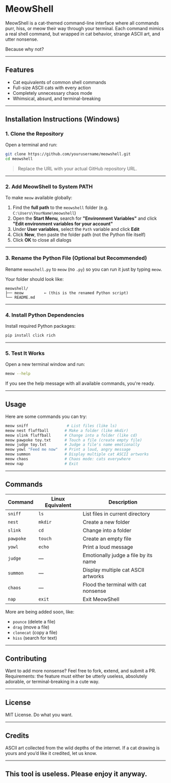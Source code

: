 
# MeowShell

MeowShell is a cat-themed command-line interface where all commands purr, hiss, or meow their way through your terminal. Each command mimics a real shell command, but wrapped in cat behavior, strange ASCII art, and utter nonsense.

Because why not?

---

## Features

- Cat equivalents of common shell commands  
- Full-size ASCII cats with every action  
- Completely unnecessary chaos mode  
- Whimsical, absurd, and terminal-breaking

---

## Installation Instructions (Windows)

### 1. Clone the Repository

Open a terminal and run:

```bash
git clone https://github.com/yourusername/meowshell.git
cd meowshell
```

> Replace the URL with your actual GitHub repository URL.

---

### 2. Add MeowShell to System PATH

To make `meow` available globally:

1. Find the **full path** to the `meowshell` folder (e.g. `C:\Users\YourName\meowshell`)
2. Open the **Start Menu**, search for **"Environment Variables"** and click **"Edit environment variables for your account"**
3. Under **User variables**, select the `Path` variable and click **Edit**
4. Click **New**, then paste the folder path (not the Python file itself)
5. Click **OK** to close all dialogs

---

### 3. Rename the Python File (Optional but Recommended)

Rename `meowshell.py` to `meow` (no `.py`) so you can run it just by typing `meow`.

Your folder should look like:

```
meowshell/
├── meow         ← (this is the renamed Python script)
└── README.md
```

---

### 4. Install Python Dependencies

Install required Python packages:

```bash
pip install click rich
```

---

### 5. Test It Works

Open a new terminal window and run:

```bash
meow --help
```

If you see the help message with all available commands, you're ready.

---

## Usage

Here are some commands you can try:

```bash
meow sniff                 # List files (like ls)
meow nest fluffball       # Make a folder (like mkdir)
meow slink fluffball      # Change into a folder (like cd)
meow pawpoke toy.txt      # Touch a file (create empty file)
meow judge toy.txt        # Judge a file's name emotionally
meow yowl "Feed me now"   # Print a loud, angry message
meow summon               # Display multiple cat ASCII artworks
meow chaos                # Chaos mode: cats everywhere
meow nap                  # Exit
```

---

## Commands

| Command       | Linux Equivalent | Description                              |
|---------------|------------------|------------------------------------------|
| `sniff`       | `ls`             | List files in current directory          |
| `nest`        | `mkdir`          | Create a new folder                      |
| `slink`       | `cd`             | Change into a folder                     |
| `pawpoke`     | `touch`          | Create an empty file                     |
| `yowl`        | `echo`           | Print a loud message                     |
| `judge`       | —                | Emotionally judge a file by its name     |
| `summon`      | —                | Display multiple cat ASCII artworks      |
| `chaos`       | —                | Flood the terminal with cat nonsense     |
| `nap`         | `exit`           | Exit MeowShell                           |

More are being added soon, like:

- `pounce` (delete a file)
- `drag` (move a file)
- `clonecat` (copy a file)
- `hiss` (search for text)

---

## Contributing

Want to add more nonsense? Feel free to fork, extend, and submit a PR. Requirements: the feature must either be utterly useless, absolutely adorable, or terminal-breaking in a cute way.

---

## License

MIT License. Do what you want.

---

## Credits

ASCII art collected from the wild depths of the internet. If a cat drawing is yours and you’d like it credited, let us know.

---

## This tool is useless. Please enjoy it anyway.
